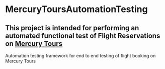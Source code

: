 # MercuryToursAutomationTesting
## This project is intended for performing an automated functional test of Flight Reservations on [Mercury Tours](http://newtours.demoaut.com) 
Automation testing framework for end to end testing of flight booking on Mercury Tours
